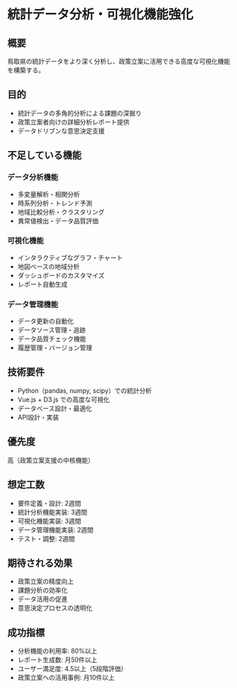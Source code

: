 # 統計データ分析・可視化機能強化

## 概要
鳥取県の統計データをより深く分析し、政策立案に活用できる高度な可視化機能を構築する。

## 目的
- 統計データの多角的分析による課題の深掘り
- 政策立案者向けの詳細分析レポート提供
- データドリブンな意思決定支援

## 不足している機能
### データ分析機能
- 多変量解析・相関分析
- 時系列分析・トレンド予測
- 地域比較分析・クラスタリング
- 異常値検出・データ品質評価

### 可視化機能
- インタラクティブなグラフ・チャート
- 地図ベースの地域分析
- ダッシュボードのカスタマイズ
- レポート自動生成

### データ管理機能
- データ更新の自動化
- データソース管理・追跡
- データ品質チェック機能
- 履歴管理・バージョン管理

## 技術要件
- Python（pandas, numpy, scipy）での統計分析
- Vue.js + D3.js での高度な可視化
- データベース設計・最適化
- API設計・実装

## 優先度
高（政策立案支援の中核機能）

## 想定工数
- 要件定義・設計: 2週間
- 統計分析機能実装: 3週間
- 可視化機能実装: 3週間
- データ管理機能実装: 2週間
- テスト・調整: 2週間

## 期待される効果
- 政策立案の精度向上
- 課題分析の効率化
- データ活用の促進
- 意思決定プロセスの透明化

## 成功指標
- 分析機能の利用率: 80%以上
- レポート生成数: 月50件以上
- ユーザー満足度: 4.5以上（5段階評価）
- 政策立案への活用事例: 月10件以上
